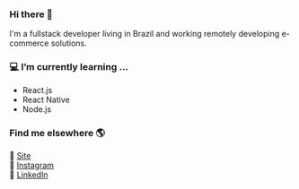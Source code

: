 ### Hi there 👋
I'm a fullstack developer living in Brazil and working remotely developing e-commerce solutions.
  
### 💻 I’m currently learning ...
  - React.js
  - React Native
  - Node.js

### Find me elsewhere 🌎

🚀 [Site](https://tiagosoares.com.br) <br>
📸 [Instagram](https://instagram.com/otiagosoares) <br>
💼 [LinkedIn](https://www.linkedin.com/in/otiagosoares) <br>

<!--
**otiagosoares/otiagosoares** is a ✨ _special_ ✨ repository because its `README.md` (this file) appears on your GitHub profile.

Here are some ideas to get you started:

- 🔭 I’m currently working on ...
- 🌱 I’m currently learning ...
- 👯 I’m looking to collaborate on ...
- 🤔 I’m looking for help with ...
- 💬 Ask me about ...
- 📫 How to reach me: ...
- 😄 Pronouns: ...
- ⚡ Fun fact: ...
-->
